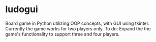 # ludogui
Board game in Python utilizing OOP concepts, with GUI using tkinter.
Currently the game works for two players only.
To do:
Expand the the game's functionality to support three and four players.
